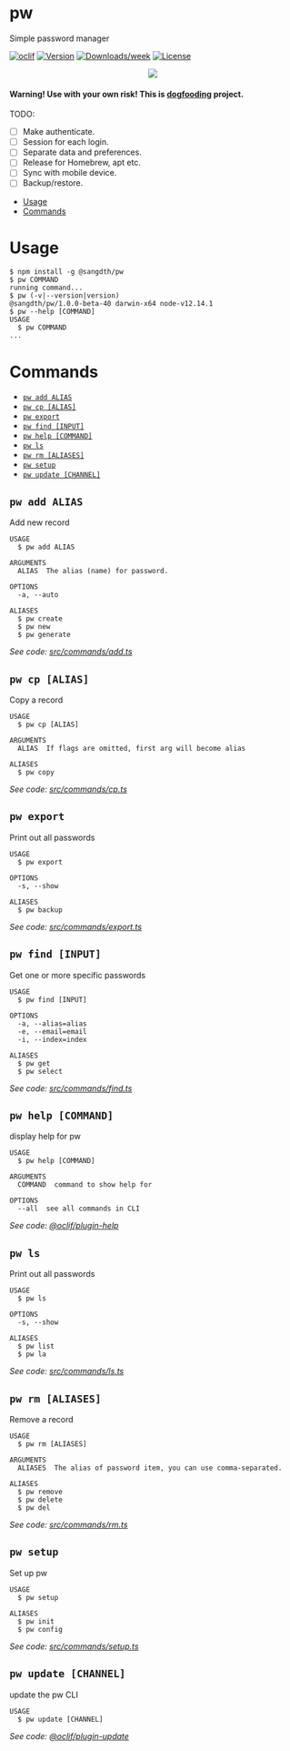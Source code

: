pw
==

Simple password manager

[![oclif](https://img.shields.io/badge/cli-oclif-brightgreen.svg)](https://oclif.io)
[![Version](https://img.shields.io/npm/v/pw.svg)](https://npmjs.org/package/@sangdth/pw)
[![Downloads/week](https://img.shields.io/npm/dw/pw.svg)](https://npmjs.org/package/@sangdth/pw)
[![License](https://img.shields.io/npm/l/pw.svg)](https://github.com/sangdth/pw/blob/master/package.json)


<p align="center"><img src="/img/demo.gif?raw=true"/></p>


#### Warning! Use with your own risk! This is [dogfooding](https://www.wikiwand.com/en/Eating_your_own_dog_food) project.
TODO:
- [ ] Make authenticate.
- [ ] Session for each login.
- [ ] Separate data and preferences.
- [ ] Release for Homebrew, apt etc.
- [ ] Sync with mobile device.
- [ ] Backup/restore.

<!-- toc -->
* [Usage](#usage)
* [Commands](#commands)
<!-- tocstop -->
# Usage
<!-- usage -->
```sh-session
$ npm install -g @sangdth/pw
$ pw COMMAND
running command...
$ pw (-v|--version|version)
@sangdth/pw/1.0.0-beta-40 darwin-x64 node-v12.14.1
$ pw --help [COMMAND]
USAGE
  $ pw COMMAND
...
```
<!-- usagestop -->
# Commands
<!-- commands -->
* [`pw add ALIAS`](#pw-add-alias)
* [`pw cp [ALIAS]`](#pw-cp-alias)
* [`pw export`](#pw-export)
* [`pw find [INPUT]`](#pw-find-input)
* [`pw help [COMMAND]`](#pw-help-command)
* [`pw ls`](#pw-ls)
* [`pw rm [ALIASES]`](#pw-rm-aliases)
* [`pw setup`](#pw-setup)
* [`pw update [CHANNEL]`](#pw-update-channel)

## `pw add ALIAS`

Add new record

```
USAGE
  $ pw add ALIAS

ARGUMENTS
  ALIAS  The alias (name) for password.

OPTIONS
  -a, --auto

ALIASES
  $ pw create
  $ pw new
  $ pw generate
```

_See code: [src/commands/add.ts](https://github.com/sangdth/pw/blob/v1.0.0-beta-40/src/commands/add.ts)_

## `pw cp [ALIAS]`

Copy a record

```
USAGE
  $ pw cp [ALIAS]

ARGUMENTS
  ALIAS  If flags are omitted, first arg will become alias

ALIASES
  $ pw copy
```

_See code: [src/commands/cp.ts](https://github.com/sangdth/pw/blob/v1.0.0-beta-40/src/commands/cp.ts)_

## `pw export`

Print out all passwords

```
USAGE
  $ pw export

OPTIONS
  -s, --show

ALIASES
  $ pw backup
```

_See code: [src/commands/export.ts](https://github.com/sangdth/pw/blob/v1.0.0-beta-40/src/commands/export.ts)_

## `pw find [INPUT]`

Get one or more specific passwords

```
USAGE
  $ pw find [INPUT]

OPTIONS
  -a, --alias=alias
  -e, --email=email
  -i, --index=index

ALIASES
  $ pw get
  $ pw select
```

_See code: [src/commands/find.ts](https://github.com/sangdth/pw/blob/v1.0.0-beta-40/src/commands/find.ts)_

## `pw help [COMMAND]`

display help for pw

```
USAGE
  $ pw help [COMMAND]

ARGUMENTS
  COMMAND  command to show help for

OPTIONS
  --all  see all commands in CLI
```

_See code: [@oclif/plugin-help](https://github.com/oclif/plugin-help/blob/v2.2.3/src/commands/help.ts)_

## `pw ls`

Print out all passwords

```
USAGE
  $ pw ls

OPTIONS
  -s, --show

ALIASES
  $ pw list
  $ pw la
```

_See code: [src/commands/ls.ts](https://github.com/sangdth/pw/blob/v1.0.0-beta-40/src/commands/ls.ts)_

## `pw rm [ALIASES]`

Remove a record

```
USAGE
  $ pw rm [ALIASES]

ARGUMENTS
  ALIASES  The alias of password item, you can use comma-separated.

ALIASES
  $ pw remove
  $ pw delete
  $ pw del
```

_See code: [src/commands/rm.ts](https://github.com/sangdth/pw/blob/v1.0.0-beta-40/src/commands/rm.ts)_

## `pw setup`

Set up pw

```
USAGE
  $ pw setup

ALIASES
  $ pw init
  $ pw config
```

_See code: [src/commands/setup.ts](https://github.com/sangdth/pw/blob/v1.0.0-beta-40/src/commands/setup.ts)_

## `pw update [CHANNEL]`

update the pw CLI

```
USAGE
  $ pw update [CHANNEL]
```

_See code: [@oclif/plugin-update](https://github.com/oclif/plugin-update/blob/v1.3.9/src/commands/update.ts)_
<!-- commandsstop -->
